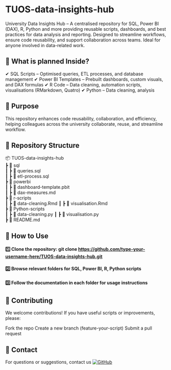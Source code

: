 # TUOS-data-insights-hub
University Data Insights Hub – A centralised repository for SQL, Power BI (DAX), R, Python and more providing reusable scripts, dashboards, and best practices for data analysis and reporting. Designed to streamline workflows, ensure code reusability, and support collaboration across teams. Ideal for anyone involved in data-related work.

## 🚀 What is planned Inside?
✔ SQL Scripts – Optimised queries, ETL processes, and database management
✔ Power BI Templates – Prebuilt dashboards, custom visuals, and DAX formulas
✔ R Code – Data cleaning, automation scripts, visualisations (RMarkdown, Quatro)
✔ Python – Data cleaning, analysis

## 🎯 Purpose
This repository enhances code reusability, collaboration, and efficiency, helping colleagues across the university collaborate, reuse, and streamline workflow.

## 📂 Repository Structure

📦 TUOS-data-insights-hub  
 ┣ 📂 sql  
 ┃ ┣ 📜 queries.sql  
 ┃ ┣ 📜 etl-process.sql  
 ┣ 📂 powerbi  
 ┃ ┣ 📜 dashboard-template.pbit  
 ┃ ┣ 📜 dax-measures.md  
 ┣ 📂 r-scripts  
 ┃ ┣ 📜 data-cleaning.Rmd 
 ┃ ┣ 📜 visualisation.Rmd  
 ┣ 📂 Python-scripts  
 ┃ ┣ 📜 data-cleaning.py 
 ┃ ┣ 📜 visualisation.py
 <br>┣ 📜 README.md  


## 🔽 How to Use
#### 1️⃣ Clone the repository: git clone https://github.com/type-your-username-here/TUOS-data-insights-hub.git
#### 2️⃣ Browse relevant folders for SQL, Power BI, R, Python scripts
#### 3️⃣ Follow the documentation in each folder for usage instructions


## 👥 Contributing
We welcome contributions! If you have useful scripts or improvements, please:

Fork the repo
Create a new branch (feature-your-script)
Submit a pull request

## 📧 Contact
For questions or suggestions, contact us [![GitHub](https://img.shields.io/badge/GitHub-Profile-blue?logo=github)](https://github.com/TamaraBV665)

